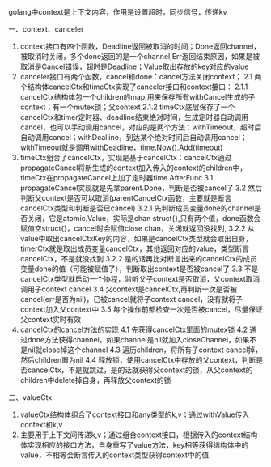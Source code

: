 golang中context是上下文内容，作用是设置超时，同步信号，传递kv

一、context、canceler
1. context接口有四个函数，Deadline返回被取消的时间；Done返回channel，被取消时关闭，多个done返回的是一个channel;Err返回结束原因，如果是被取消是Cancel错误，超时是Deadline；Value取出存放的key对应的value
2. canceler接口有两个函数，cancel和done：cancel方法关闭context；
2.1 两个结构体cancelCtx和timeCtx实现了canceler接口和context接口：
2.1.1 cancelCtx结构体包一个children的map,用来保存所有withCancel生成的子context；有一个mutex锁；父context
2.1.2 timeCtx底层保存了一个cancelCtx和timer定时器、deadline结束绝对时间，生成定时器自动调用cancel，也可以手动调用cancel，对应的是两个方法：withTimeout，超时后自动调用cancel；withDealline，到达某个绝对时间后自动调用cancel；withTimeout就是调用withDeadline，time.Now().Add(timeout)
3. timeCtx组合了cancelCtx，实现是基于cancelCtx：cancelCtx通过propagateCancel将新生成的context加入传入的context的children中，timeCtx在propagateCancel上加了定时器time.AfterFunc
3.1 propagateCancel实现就是先拿parent.Done，判断是否被cancel了
3.2 然后判断父context是否可以取消(parentCancelCtx函数，主要就是断言cancelCtx类型和判断是否已cancel)
3.2.1 先判断成员变量done的channel是否关闭，它是atomic.Value，实际是chan struct{},只有两个值，done函数会赋值空struct{}，cancel时会赋值close chan，关闭就返回没找到,
3.2.2 从value中取出cancelCtxKey的内容，如果是cancelCtx类型就会取出自身，timerCtx就是取出成员变量cancelCtx，其他返回对应的value，类型断言cancelCtx，不是就没找到
3.2.2 是的话再比对断言出来的cancelCtx的成员变量done的值（可能被赋值了），判断取出context是否被cancel了
3.3 不是cancelCtx类型就启动一个协程，监听父子context是否取消，父context取消调用子context cancel
3.4 父context是cancelCtx,再判断一次是否被cancel(err是否为nil)，已被cancel就将子context cancel，没有就将子context加入父context中
3.5 每个操作前都检查一次是否被cancel，尽量保证父context实时有效
4. cancelCtx的cancel方法的实现
4.1 先获得cancelCtx里面的mutex锁
4.2 通过done方法获得channel，如果channel是nil就加入closeChannel，如果不是nil就close掉这个channel
4.3 遍历children，将所有子context cancel掉，然后children置为nil
4.4 释放锁，使用cancelCtx中存放的父context，判断是否cancelCtx，不是就跳过，是的话就获得父context的锁，从父context的children中delete掉自身，再释放父context的锁

二、valueCtx
1. valueCtx结构体组合了context接口和any类型的k,v；通过withValue传入context和k,v
2. 主要用于上下文间传递k,v；通过组合context接口，根据传入的context结构体实现相应的接口方法，自身重写了value方法，key相等获得结构体中的value，不相等会断言传入的context类型获得context中的值
